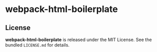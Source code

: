 # webpack-html-boilerplate

## License
**webpack-html-boilerplate** is released under the MIT License. See the bundled `LICENSE.md` for details.
